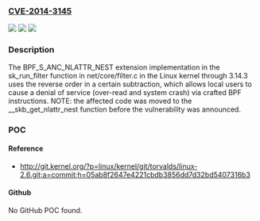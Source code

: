### [CVE-2014-3145](https://cve.mitre.org/cgi-bin/cvename.cgi?name=CVE-2014-3145)
![](https://img.shields.io/static/v1?label=Product&message=n%2Fa&color=blue)
![](https://img.shields.io/static/v1?label=Version&message=n%2Fa&color=blue)
![](https://img.shields.io/static/v1?label=Vulnerability&message=n%2Fa&color=brighgreen)

### Description

The BPF_S_ANC_NLATTR_NEST extension implementation in the sk_run_filter function in net/core/filter.c in the Linux kernel through 3.14.3 uses the reverse order in a certain subtraction, which allows local users to cause a denial of service (over-read and system crash) via crafted BPF instructions.  NOTE: the affected code was moved to the __skb_get_nlattr_nest function before the vulnerability was announced.

### POC

#### Reference
- http://git.kernel.org/?p=linux/kernel/git/torvalds/linux-2.6.git;a=commit;h=05ab8f2647e4221cbdb3856dd7d32bd5407316b3

#### Github
No GitHub POC found.

